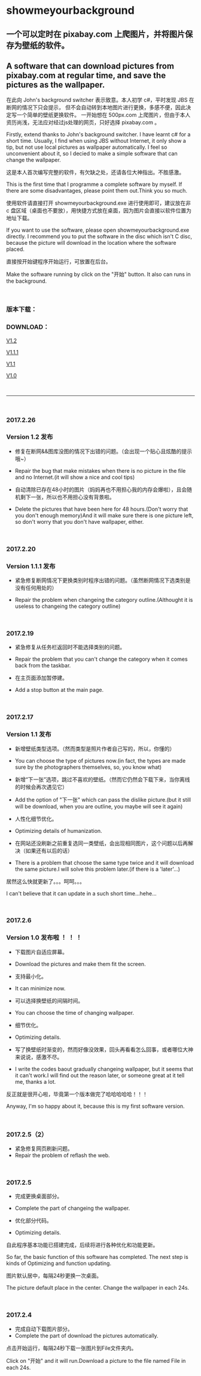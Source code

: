# showmeyourbackground
## 一个可以定时在 pixabay.com 上爬图片，并将图片保存为壁纸的软件。
## A software that can download pictures from pixabay.com at regular time, and save the pictures as the wallpaper.
 
在此向 John's background switcher 表示致意。本人初学 c#，平时发现 JBS 在断网的情况下只会提示，
但不会自动转到本地图片进行更换，多感不便，因此决定写一个简单的壁纸更换软件。
一开始想在 500px.com 上爬图片，但由于本人资历尚浅，无法应对经过js处理的网页，只好选择 pixabay.com 。

Firstly, extend thanks to John's background switcher. I have learnt c# for a short time. Usually, I find when using JBS without Internet, it only show a tip, but not use local pictures as wallpaper automatically. I feel so unconvenient about it, so I decied to make a simple software that can change the wallpaper.

这是本人首次编写完整的软件，有欠缺之处，还请各位大神指出。不胜感激。

This is the first time that I programme a complete software by myself. If there are some disadvantages, please point them out.Think you so much.

使用软件请直接打开 showmeyourbackground.exe 进行使用即可，建议放在非 c 盘区域（桌面也不要放），用快捷方式放在桌面，因为图片会直接以软件位置为地址下载。

If you want to use the software, please open showmeyourbackground.exe directly. I recommend you to put the software in the disc which isn't C disc, because the picture will download in the location where the software placed.

直接按开始键程序开始运行，可放置在后台。

Make the software running by click on the "开始" button. It also can runs in the background.



  <br/>


### 版本下载：
### DOWNLOAD：

 [V1.2](https://github.com/Xiphoray/showmeyourbackground/releases/download/V1.2/showmeyourbackground.V1.2.exe)
 
 [V1.1.1](https://github.com/Xiphoray/showmeyourbackground/releases/download/V1.1.1/showmeyourbackground.V1.1.1.exe)
 
 [V1.1](https://github.com/Xiphoray/showmeyourbackground/releases/download/V1.1/showmeyourbackground.V1.1.exe)
  
 [V1.0](https://github.com/Xiphoray/showmeyourbackground/releases/download/V1.0/showmeyourbackground.V1.0.exe)
 
  <br/>
 
 ***
 
 <br/>
 
### 2017.2.26
### Version 1.2 发布
+ 修复在断网&&图库没图的情况下出错的问题。（会出现一个贴心且炫酷的提示哦~）
+ Repair the bug that make mistakes when there is no picture in the file and no Internet.(it will show a nice and cool tips)

+ 自动清除已存在48小时的图片（妈妈再也不用担心我的内存会爆啦），且会随机剩下一张，所以也不用担心没有背景啦。
+ Delete the pictures that have been here for 48 hours.(Don't worry that you don't enough memory)And it will make sure there is one picture left, so don't worry that you don't have wallpaper, either.


  <br/>
  
### 2017.2.20
### Version 1.1.1 发布
+ 紧急修复断网情况下更换类别时程序出错的问题。（虽然断网情况下选类别是没有任何用处的）
+ Repair the problem when changeing the category outline.(Althought it is useless to changeing the category outline)
 
   
  <br/>
### 2017.2.19
+ 紧急修复从任务栏返回时不能选择类别的问题。
+ Repair the problem that you can't change the category when it comes back from the taskbar.

+ 在主页面添加暂停建。
+ Add a stop button at the main page.


 <br/>
 
### 2017.2.17
### Version 1.1 发布
+ 新增壁纸类型选项。（然而类型是照片作者自己写的，所以，你懂的）
+ You can choose the type of pictures now.(in fact, the types are made sure by the photographers themselves, so, you know what)

+ 新增“下一张”选项，跳过不喜欢的壁纸。（然而它仍然会下载下来，当你离线的时候会再次遇见它）
+ Add the option of "下一张" which can pass the dislike picture.(but it still will be download, when you are outline, you maybe will see it again)

+ 人性化细节优化。
+ Optimizing details of humanization.

+ 在网站还没刷新之前重复选同一类壁纸，会出现相同图片，这个问题以后再解决（如果还有以后的话）
+ There is a problem that choose the same type twice and it will download the same picture.I will solve this problem later.(if there is a 'later'...)

居然这么快就更新了。。。呵呵。。。

I can't believe that it can update in a such short time...hehe...


 <br/>
 
### 2017.2.6
### Version 1.0 发布啦 ！ ！ ！
+ 下载图片自适应屏幕。
+ Download the pictures and make them fit the screen.

+ 支持最小化。
+ It can minimize now.

+ 可以选择换壁纸的间隔时间。
+ You can choose the time of changing wallpaper.

+ 细节优化。
+ Optimizing details.

+ 写了换壁纸时渐变的，然而好像没效果，回头再看看怎么回事，或者哪位大神来说说，感激不尽。
+ I write the codes baout gradually changeing wallpaper, but it seems that it can't work.I will find out the reason later, or someone great at it tell me, thanks a lot.

反正就是很开心啦，毕竟第一个版本做完了哈哈哈哈哈！！！

Anyway, I'm so happy about it, because this is my first software version.


 <br/>
 
### 2017.2.5（2）
+ 紧急修复网页刷新问题。
+ Repair the problem of reflash the web.

 <br/>

### 2017.2.5
+ 完成更换桌面部分。
+ Complete the part of changeing the wallpaper.

+ 优化部分代码。
+ Optimizing details.

自此程序基本功能已搭建完成，后续将进行各种优化和功能更新。

So far, the basic function of this software has completed. The next step is kinds of Optimizing and function updating.

图片默认居中，每隔24秒更换一次桌面。

The picture default place in the center. Change the wallpaper in each 24s.


 <br/>
 
### 2017.2.4
+ 完成自动下载图片部分。
+ Complete the part of download the pictures automatically.

点击开始运行，每隔24秒下载一张图片到File文件夹内。

Click on "开始" and it will run.Download a picture to the file named File in each 24s.





